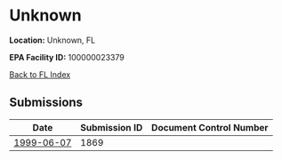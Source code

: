 # Unknown

**Location:** Unknown, FL

**EPA Facility ID:** 100000023379

[Back to FL Index](../../index.md)

## Submissions

| Date | Submission ID | Document Control Number |
|------|--------------|-------------------------|
| [1999-06-07](submissions/1869.md) | 1869 |  |
